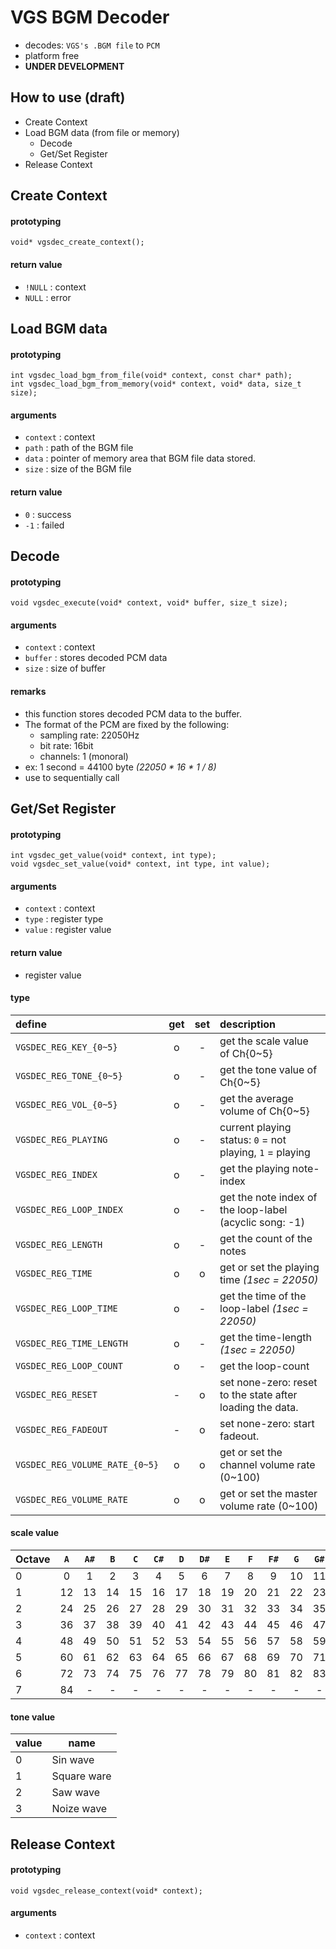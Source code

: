 # VGS BGM Decoder
- decodes: `VGS's .BGM file` to `PCM`
- platform free
- __UNDER DEVELOPMENT__

## How to use (draft)
- Create Context
- Load BGM data (from file or memory)
  - Decode
  - Get/Set Register
- Release Context

## Create Context
#### prototyping
```
void* vgsdec_create_context();
```

#### return value
- `!NULL` : context
- `NULL` : error

## Load BGM data
#### prototyping
```
int vgsdec_load_bgm_from_file(void* context, const char* path);
int vgsdec_load_bgm_from_memory(void* context, void* data, size_t size);
```

#### arguments
- `context` : context
- `path` : path of the BGM file
- `data` : pointer of memory area that BGM file data stored.
- `size` : size of the BGM file

#### return value
- `0` : success
- `-1` : failed

## Decode
#### prototyping
```
void vgsdec_execute(void* context, void* buffer, size_t size);
```

#### arguments
- `context` : context
- `buffer` : stores decoded PCM data
- `size` : size of buffer

#### remarks
- this function stores decoded PCM data to the buffer.
- The format of the PCM are fixed by the following:
  - sampling rate: 22050Hz
  - bit rate: 16bit
  - channels: 1 (monoral)
- ex: 1 second = 44100 byte _(22050 * 16 * 1 / 8)_
- use to sequentially call

## Get/Set Register
#### prototyping
```
int vgsdec_get_value(void* context, int type);
void vgsdec_set_value(void* context, int type, int value);
```

#### arguments
- `context` : context
- `type` : register type
- `value` : register value

#### return value
- register value

#### type
|define|get|set|description|
|:---|:---:|:---:|:---|
|`VGSDEC_REG_KEY_{0~5}`|o|-|get the scale value of Ch{0~5}|
|`VGSDEC_REG_TONE_{0~5}`|o|-|get the tone value of Ch{0~5}|
|`VGSDEC_REG_VOL_{0~5}`|o|-|get the average volume of Ch{0~5}|
|`VGSDEC_REG_PLAYING`|o|-|current playing status: `0` = not playing, `1` = playing|
|`VGSDEC_REG_INDEX`|o|-|get the playing note-index|
|`VGSDEC_REG_LOOP_INDEX`|o|-|get the note index of the loop-label (acyclic song: -1)|
|`VGSDEC_REG_LENGTH`|o|-|get the count of the notes|
|`VGSDEC_REG_TIME`|o|o|get or set the playing time _(1sec = 22050)_|
|`VGSDEC_REG_LOOP_TIME`|o|-|get the time of the loop-label _(1sec = 22050)_|
|`VGSDEC_REG_TIME_LENGTH`|o|-|get the time-length _(1sec = 22050)_|
|`VGSDEC_REG_LOOP_COUNT`|o|-|get the loop-count|
|`VGSDEC_REG_RESET`|-|o|set none-zero: reset to the state after loading the data.|
|`VGSDEC_REG_FADEOUT`|-|o|set none-zero: start fadeout.|
|`VGSDEC_REG_VOLUME_RATE_{0~5}`|o|o|get or set the channel volume rate (0~100)|
|`VGSDEC_REG_VOLUME_RATE`|o|o|get or set the master volume rate (0~100)|

#### scale value
|Octave|`A`|`A#`|`B`|`C`|`C#`|`D`|`D#`|`E`|`F`|`F#`|`G`|`G#`|
|:---|:---:|:---:|:---:|:---:|:---:|:---:|:---:|:---:|:---:|:---:|:---:|:---:|
|0|0|1|2|3|4|5|6|7|8|9|10|11|
|1|12|13|14|15|16|17|18|19|20|21|22|23|
|2|24|25|26|27|28|29|30|31|32|33|34|35|
|3|36|37|38|39|40|41|42|43|44|45|46|47|
|4|48|49|50|51|52|53|54|55|56|57|58|59|
|5|60|61|62|63|64|65|66|67|68|69|70|71|
|6|72|73|74|75|76|77|78|79|80|81|82|83|
|7|84|-|-|-|-|-|-|-|-|-|-|-|

#### tone value
|value|name|
|---|---|
|0|Sin wave|
|1|Square ware|
|2|Saw wave|
|3|Noize wave|

## Release Context
#### prototyping
```
void vgsdec_release_context(void* context);
```

#### arguments
- `context` : context

